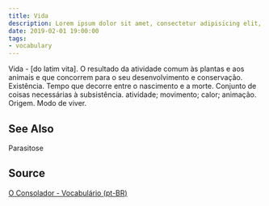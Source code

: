 ```yaml
---
title: Vida
description: Lorem ipsum dolor sit amet, consectetur adipisicing elit, sed do eiusmod tempor incididunt ut labore et dolore magna aliqua.  TODO
date: 2019-02-01 19:00:00
tags:
- vocabulary
---
```


Vida - [do latim vita]. O resultado da atividade comum às plantas e aos animais e que concorrem para o seu desenvolvimento e conservação. Existência. Tempo que decorre entre o nascimento e a morte. Conjunto de coisas necessárias à subsistência. atividade; movimento; calor; animação. Origem. Modo de viver. 

## See Also
Parasitose

## Source
[O Consolador - Vocabulário (pt-BR)](http://www.oconsolador.com.br/linkfixo/vocabulario/principal.html)
